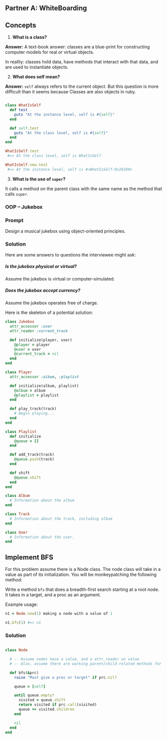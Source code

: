 ## Partner A: WhiteBoarding

## Concepts

1. **What is a class?**

**Answer:** A text-book answer: classes are a blue-print for constructing computer models for real or virtual objects.

In reality: classes hold data, have methods that interact with that data, and are used to instantiate objects.

2. **What does self mean?**

**Answer:**
`self` always refers to the current object. But this question is more difficult than it seems because Classes are also objects in ruby.

```rb

class WhatIsSelf
  def test
    puts "At the instance level, self is #{self}"
  end

  def self.test
    puts "At the class level, self is #{self}"
  end
end

WhatIsSelf.test
 #=> At the class level, self is WhatIsSelf

WhatIsSelf.new.test
 #=> At the instance level, self is #<WhatIsSelf:0x28190>
```

3. **What is the use of `super`?**

It calls a method on the parent class with the same name as the method that calls `super`.

### OOP – Jukebox

### Prompt

Design a musical jukebox using object-oriented principles.

### Solution

Here are some answers to questions the interviewee might ask:

##### Is the jukebox physical or virtual?

Assume the jukebox is virtual or computer-simulated.

##### Does the jukebox accept currency?

Assume the jukebox operates free of charge.

Here is the skeleton of a potential solution:

```ruby
class Jukebox
  attr_accessor :user
  attr_reader :current_track

  def initialize(player, user)
    @player = player
    @user = user
    @current_track = nil
  end
end

class Player
  attr_accessor :album, :playlist

  def initialize(album, playlist)
    @album = album
    @playlist = playlist
  end

  def play_track(track)
    # Begin playing...
  end
end

class Playlist
  def initialize
    @queue = []
  end

  def add_track(track)
    @queue.push(track)
  end

  def shift
    @queue.shift
  end
end

class Album
  # Information about the album
end

class Track
  # Information about the track, including album
end

class User
  # Information about the user.
end
```

## Implement BFS

For this problem assume there is a Node class. The node class will take in a value as part of its initialization. You will be monkeypatching the following method:

Write a method `bfs` that does a breadth-first search starting at a root node. It takes in a target, and a proc as an argument.

Example usage:

```ruby
n1 = Node.new(1) making a node with a value of 1

n1.bfs(1) #=> n1

```

### Solution

```rb

class Node

  # -- Assume nodes have a value, and a attr_reader on value
  # -- Also, assume there are working parent/child-related methods for Node

  def bfs(&prc)
    raise "Must give a proc or target" if prc.nil?

    queue = [self]

    until queue.empty?
      visited = queue.shift
      return visited if prc.call(visited)
      queue += visited.children
    end

    nil
  end
end

```

